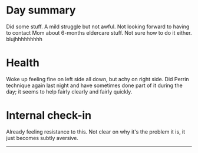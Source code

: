 # Day summary
Did some stuff. A mild struggle but not awful. Not looking forward to having to contact Mom about 6-months eldercare stuff. Not sure how to do it either. blujhhhhhhhhh



# Health
Woke up feeling fine on left side all down, but achy on right side. Did Perrin technique again last night and have sometimes done part of it during the day; it seems to help fairly clearly and fairly quickly. 


# Internal check-in
Already feeling resistance to this. Not clear on why it's the problem it is, it just becomes subtly aversive. 



------
